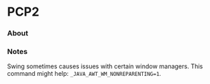 # PCP2

### About

### Notes
Swing sometimes causes issues with certain window managers. This command might help: `_JAVA_AWT_WM_NONREPARENTING=1`.
